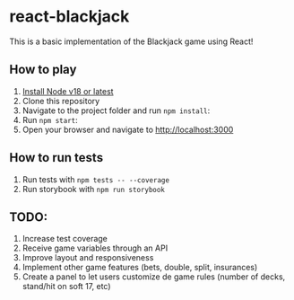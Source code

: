 # react-blackjack

This is a basic implementation of the Blackjack game using React!

## How to play

1. [Install Node v18 or latest](https://nodejs.org/en/download)
2. Clone this repository
3. Navigate to the project folder and run `npm install`:
4. Run `npm start`:
5. Open your browser and navigate to [http://localhost:3000](http://localhost:3000)

## How to run tests

1. Run tests with `npm tests -- --coverage`
2. Run storybook with `npm run storybook`

## TODO:

1. Increase test coverage
2. Receive game variables through an API
3. Improve layout and responsiveness
4. Implement other game features (bets, double, split, insurances)
5. Create a panel to let users customize de game rules (number of decks, stand/hit on soft 17, etc)
